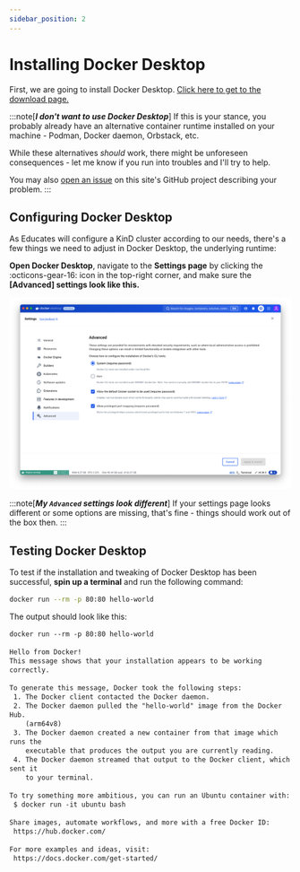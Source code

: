 ```yaml
---
sidebar_position: 2
---
```

# Installing Docker Desktop

First, we are going to install Docker Desktop.
[Click here to get to the download page.](https://www.docker.com/products/docker-desktop/)

:::note[***I don't want to use Docker Desktop***]
If this is your stance, you probably already have an alternative container runtime
installed on your machine - Podman, Docker daemon, Orbstack, etc.

While these alternatives *should* work, there might be unforeseen consequences - let
me know if you run into troubles and I'll try to help.

You may also [open an issue](https://github.com/mocdaniel/educates-primer/issues/new) on
this site's GitHub project describing your problem.
:::

## Configuring Docker Desktop

As Educates will configure a KinD cluster according to our needs, there's a few things we need to adjust in
Docker Desktop, the underlying runtime:

**Open Docker Desktop**, navigate to the **Settings page** by
clicking the :octicons-gear-16: icon in the top-right corner, and make sure the **\[Advanced\] settings look like this.**

![Docker Desktop settings page](img/docker-settings.png)

:::note[***My `Advanced` settings look different***]
If your settings page looks different or some options are missing, that's fine - things should
work out of the box then.
:::

## Testing Docker Desktop

To test if the installation and tweaking of Docker Desktop has been successful, **spin up a terminal** and
run the following command:

```sh title="Testing the Docker setup"
docker run --rm -p 80:80 hello-world
```

The output should look like this:

```{ .text .no-copy title="Output" }
docker run --rm -p 80:80 hello-world

Hello from Docker!
This message shows that your installation appears to be working correctly.

To generate this message, Docker took the following steps:
 1. The Docker client contacted the Docker daemon.
 2. The Docker daemon pulled the "hello-world" image from the Docker Hub.
    (arm64v8)
 3. The Docker daemon created a new container from that image which runs the
    executable that produces the output you are currently reading.
 4. The Docker daemon streamed that output to the Docker client, which sent it
    to your terminal.

To try something more ambitious, you can run an Ubuntu container with:
 $ docker run -it ubuntu bash

Share images, automate workflows, and more with a free Docker ID:
 https://hub.docker.com/

For more examples and ideas, visit:
 https://docs.docker.com/get-started/
```

